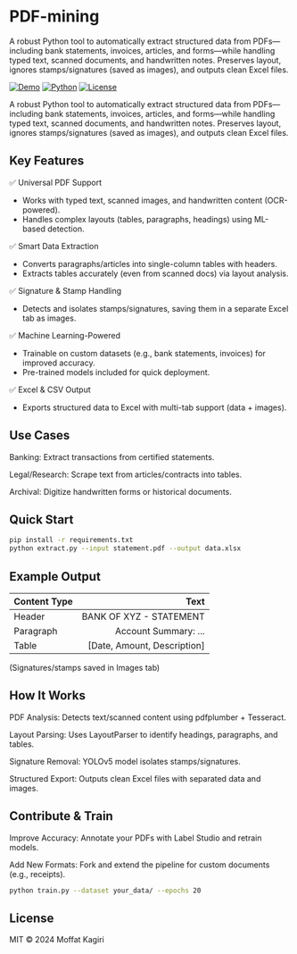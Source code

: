 # PDF-mining

A robust Python tool to automatically extract structured data from PDFs—including bank statements, invoices, articles, and forms—while handling typed text, scanned documents, and handwritten notes. Preserves layout, ignores stamps/signatures (saved as images), and outputs clean Excel files.

[![Demo](https://img.shields.io/badge/Demo-Try%20It%20Out-blue)](https://github.com/MoffatKagiri/pdf-mining)
[![Python](https://img.shields.io/badge/Python-3.8%2B-brightgreen)](https://www.python.org/)
[![License](https://img.shields.io/badge/License-MIT-orange)](%23license)

A robust Python tool to automatically extract structured data from PDFs—including bank statements, invoices, articles, and forms—while handling typed text, scanned documents, and handwritten notes. Preserves layout, ignores stamps/signatures (saved as images), and outputs clean Excel files.

## Key Features

✅ Universal PDF Support

- Works with typed text, scanned images, and handwritten content (OCR-powered).
- Handles complex layouts (tables, paragraphs, headings) using ML-based detection.

✅ Smart Data Extraction

- Converts paragraphs/articles into single-column tables with headers.
- Extracts tables accurately (even from scanned docs) via layout analysis.

✅ Signature & Stamp Handling

- Detects and isolates stamps/signatures, saving them in a separate Excel tab as images.

✅ Machine Learning-Powered

- Trainable on custom datasets (e.g., bank statements, invoices) for improved accuracy.
- Pre-trained models included for quick deployment.

✅ Excel & CSV Output

- Exports structured data to Excel with multi-tab support (data + images).

## Use Cases

Banking: Extract transactions from certified statements.

Legal/Research: Scrape text from articles/contracts into tables.

Archival: Digitize handwritten forms or historical documents.

## Quick Start

```bash
pip install -r requirements.txt  
python extract.py --input statement.pdf --output data.xlsx
```

## Example Output

| Content Type |                        Text |
| :----------- | --------------------------: |
| Header       |     BANK OF XYZ - STATEMENT |
| Paragraph    |        Account Summary: ... |
| Table        | [Date, Amount, Description] |

(Signatures/stamps saved in Images tab)

## How It Works

PDF Analysis: Detects text/scanned content using pdfplumber + Tesseract.

Layout Parsing: Uses LayoutParser to identify headings, paragraphs, and tables.

Signature Removal: YOLOv5 model isolates stamps/signatures.

Structured Export: Outputs clean Excel files with separated data and images.

## Contribute & Train

Improve Accuracy: Annotate your PDFs with Label Studio and retrain models.

Add New Formats: Fork and extend the pipeline for custom documents (e.g., receipts).

```bash
python train.py --dataset your_data/ --epochs 20
```

## License

MIT © 2024 Moffat Kagiri
